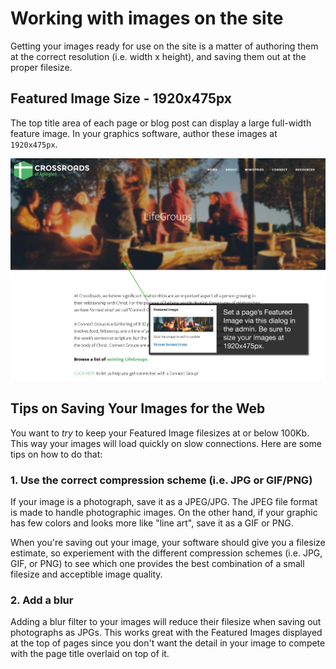 # Working with images on the site

Getting your images ready for use on the site is a matter of authoring them at the correct resolution (i.e. width x height), and saving them out at the proper filesize.

## __Featured Image Size - 1920x475px__

The top title area of each page or blog post can display a large full-width feature image. In your graphics software, author these images at `1920x475px`.

![Size your Featured Images to 1920x475px](img/lifegroups-featured-image-note.jpg)

## __Tips on Saving Your Images for the Web__

You want to *try* to keep your Featured Image filesizes at or below 100Kb. This way your images will load quickly on slow connections. Here are some tips on how to do that:

### 1. Use the correct compression scheme (i.e. JPG or GIF/PNG)

If your image is a photograph, save it as a JPEG/JPG. The JPEG file format is made to handle photographic images. On the other hand, if your graphic has few colors and looks more like "line art", save it as a GIF or PNG.

When you're saving out your image, your software should give you a filesize estimate, so experiement with the different compression schemes (i.e. JPG, GIF, or PNG) to see which one provides the best combination of a small filesize and acceptible image quality.

### 2. Add a blur

Adding a blur filter to your images will reduce their filesize when saving out photographs as JPGs. This works great with the Featured Images displayed at the top of pages since you don't want the detail in your image to compete with the page title overlaid on top of it.